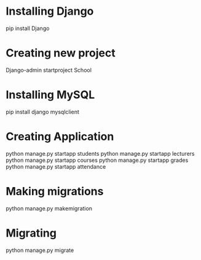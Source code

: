 # Installing Django
pip install Django

# Creating new project
Django-admin startproject School

# Installing MySQL 
pip install django mysqlclient

# Creating Application
python manage.py startapp students
python manage.py startapp lecturers
python manage.py startapp courses
python manage.py startapp grades
python manage.py startapp attendance

# Making migrations
python manage.py makemigration

# Migrating
python manage.py migrate
